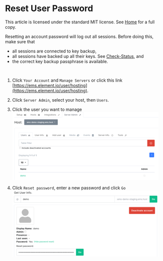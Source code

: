 # Reset User Password

This article is licensed under the standard MIT license. See [Home](index.md) for a full copy.

Resetting an account password will log out all sessions. Before doing this, make sure that
* all sessions are connected to key backup,
* all sessions have backed up all their keys. See [Check-Status](Check-Status.md), and
* the correct key backup passphrase is available.

<br />

1. Click `Your Account` and `Manage Servers` or click this link [https://ems.element.io/user/hosting](https://ems.element.io/user/hosting).

1. Click `Server Admin`, select your host, then `Users`.

1. Click the user you want to manage    
![](images/Screen%20Shot%202020-07-30%20at%202.45.40%20PM.png)

1. Click `Reset password`, enter a new password and click `Go`   
![](images/Screen%20Shot%202020-07-30%20at%202.47.25%20PM.png)

